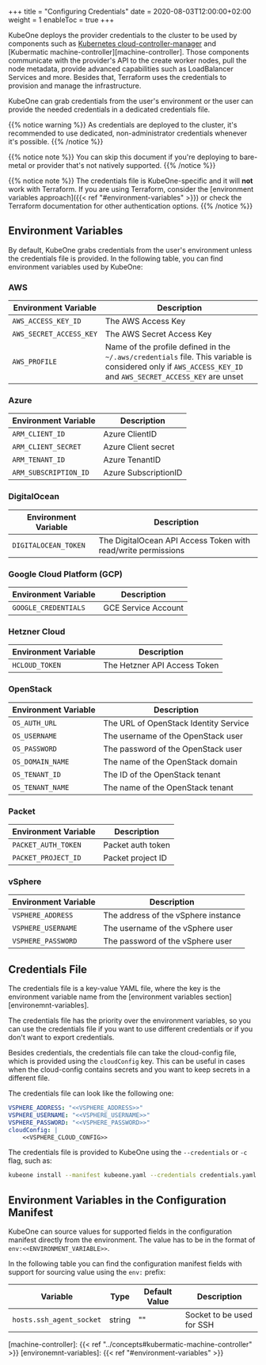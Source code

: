 +++
title = "Configuring Credentials"
date = 2020-08-03T12:00:00+02:00
weight = 1
enableToc = true
+++

KubeOne deploys the provider credentials to the cluster to be used by
components such as
[Kubernetes cloud-controller-manager][cloud-controller-manager] and 
[Kubermatic machine-controller][machine-controller]. Those components
communicate with the provider's API to the create worker nodes, pull the node
metadata, provide advanced capabilities such as LoadBalancer Services and more.
Besides that, Terraform uses the credentials to provision and manage the
infrastructure.

KubeOne can grab credentials from the user's environment or the user can
provide the needed credentials in a dedicated credentials file.

{{% notice warning %}}
As credentials are deployed to the cluster, it's recommended to use
dedicated, non-administrator credentials whenever it's possible.
{{% /notice %}}

{{% notice note %}}
You can skip this document if you're deploying to bare-metal or provider that's
not natively supported.
{{% /notice %}}

{{% notice note %}}
The credentials file is KubeOne-specific and it will **not** work with
Terraform. If you are using Terraform, consider the
[environment variables approach]({{< ref "#environment-variables" >}}) or check
the Terraform documentation for other authentication options.
{{% /notice %}}

## Environment Variables

By default, KubeOne grabs credentials from the user's environment unless the
credentials file is provided. In the following table, you can find environment
variables used by KubeOne:

### AWS

| Environment Variable    | Description                                                                                                                                           |
| ----------------------- | ----------------------------------------------------------------------------------------------------------------------------------------------------- |
| `AWS_ACCESS_KEY_ID`     | The AWS Access Key                                                                                                                                    |
| `AWS_SECRET_ACCESS_KEY` | The AWS Secret Access Key                                                                                            |
| `AWS_PROFILE`           | Name of the profile defined in the `~/.aws/credentials` file. This variable is considered only if `AWS_ACCESS_KEY_ID` and `AWS_SECRET_ACCESS_KEY` are unset |

### Azure

| Environment Variable  | Description          |
| --------------------- | -------------------- |
| `ARM_CLIENT_ID`       | Azure ClientID       |
| `ARM_CLIENT_SECRET`   | Azure Client secret  |
| `ARM_TENANT_ID`       | Azure TenantID       |
| `ARM_SUBSCRIPTION_ID` | Azure SubscriptionID |

### DigitalOcean

| Environment Variable | Description                                                                                                                         |
| -------------------- | ----------------------------------------------------------------------------------------------------------------------------------- |
| `DIGITALOCEAN_TOKEN` | The DigitalOcean API Access Token with read/write permissions |

### Google Cloud Platform (GCP)

| Environment Variable | Description         |
| -------------------- | ------------------- |
| `GOOGLE_CREDENTIALS` | GCE Service Account |

### Hetzner Cloud

| Environment Variable | Description                                                       |
| -------------------- | ----------------------------------------------------------------- |
| `HCLOUD_TOKEN`       | The Hetzner API Access Token |

### OpenStack

| Environment Variable | Description                           |
| -------------------- | ------------------------------------- |
| `OS_AUTH_URL`        | The URL of OpenStack Identity Service |
| `OS_USERNAME`        | The username of the OpenStack user    |
| `OS_PASSWORD`        | The password of the OpenStack user    |
| `OS_DOMAIN_NAME`     | The name of the OpenStack domain      |
| `OS_TENANT_ID`       | The ID of the OpenStack tenant        |
| `OS_TENANT_NAME`     | The name of the OpenStack tenant      |

### Packet

| Environment Variable | Description       |
| -------------------- | ----------------- |
| `PACKET_AUTH_TOKEN`  | Packet auth token |
| `PACKET_PROJECT_ID`  | Packet project ID |

### vSphere

| Environment Variable | Description                         |
| -------------------- | ----------------------------------- |
| `VSPHERE_ADDRESS`    | The address of the vSphere instance |
| `VSPHERE_USERNAME`   | The username of the vSphere user    |
| `VSPHERE_PASSWORD`   | The password of the vSphere user    |

## Credentials File

The credentials file is a key-value YAML file, where the key is the environment
variable name from the [environment variables section][environemnt-variables].

The credentials file has the priority over the environment variables, so you
can use the credentials file if you want to use different credentials or if
you don't want to export credentials.

Besides credentials, the credentials file can take the cloud-config file, which
is provided using the `cloudConfig` key. This can be useful in cases when the
cloud-config contains secrets and you want to keep secrets in a different file.

The credentials file can look like the following one:

```yaml
VSPHERE_ADDRESS: "<<VSPHERE_ADDRESS>>"
VSPHERE_USERNAME: "<<VSPHERE_USERNAME>>"
VSPHERE_PASSWORD: "<<VSPHERE_PASSWORD>>"
cloudConfig: |
    <<VSPHERE_CLOUD_CONFIG>>
```

The credentials file is provided to KubeOne using the `--credentials` or `-c`
flag, such as:

```bash
kubeone install --manifest kubeone.yaml --credentials credentials.yaml -t tf.json
```

## Environment Variables in the Configuration Manifest

KubeOne can source values for supported fields in the configuration manifest
directly from the environment. The value has to be in the format of
`env:<<ENVIRONMENT_VARIABLE>>`.

In the following table you can find the configuration manifest fields with
support for sourcing value using the `env:` prefix:

| Variable                 | Type   | Default Value | Description               |
| ------------------------ | ------ | ------------- | ------------------------- |
| `hosts.ssh_agent_socket` | string | ""            | Socket to be used for SSH |

[cloud-controller-manager]: https://kubernetes.io/docs/concepts/architecture/cloud-controller/
[machine-controller]: {{< ref "../concepts#kubermatic-machine-controller" >}}
[environemnt-variables]: {{< ref "#environment-variables" >}}
